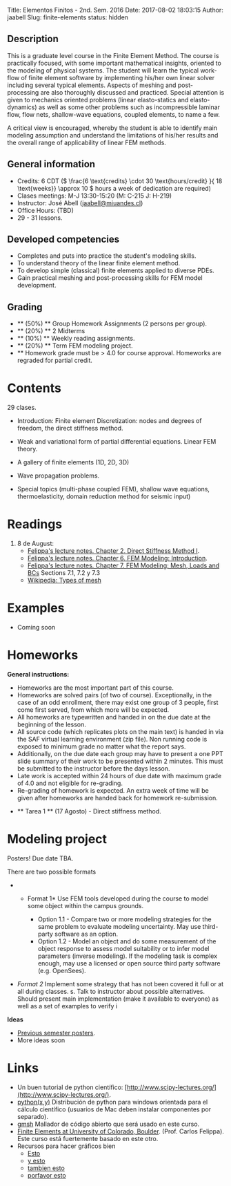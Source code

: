 Title: Elementos Finitos - 2nd. Sem. 2016
Date: 2017-08-02 18:03:15
Author: jaabell
Slug: finite-elements
status: hidden

## Description

This is a graduate level course in the Finite Element Method. The course is practically focused, with some important mathematical insights, oriented to the modeling of physical systems. The student will learn the typical work-flow of finite element software by implementing his/her own linear solver including several typical elements. Aspects of meshing and post-processing are also thoroughly discussed and practiced. Special attention is given to mechanics oriented problems (linear elasto-statics and elasto-dynamics) as well as some other problems such as incompressible laminar flow, flow nets, shallow-wave equations, coupled elements, to name a few. 

A critical view is encouraged, whereby the student is able to identify main modeling assumption and understand the limitations of his/her results and the overall range of applicability of linear FEM methods. 


## General information 

- Credits: 6 CDT ($ \frac{6 \text{credits} \cdot 30 \text{hours/credit} }{ 18 \text{weeks}} \\approx 10 $ hours a week of dedication are required)
- Clases meetings: M-J 13:30-15:20 (M: C-215 J: H-219)
- Instructor: José Abell (jaabell@miuandes.cl)
- Office Hours: (TBD)
- 29 - 31 lessons.

## Developed competencies

- Completes and puts into practice the student's modeling skills. 
- To understand theory of the linear finite element method. 
- To develop simple (classical) finite elements applied to diverse PDEs.
- Gain practical meshing and post-processing skills for FEM model development. 

## Grading

- ** (50%) ** Group Homework Assignments (2 persons per group).
- ** (20%) ** 2 Midterms
- ** (10%) ** Weekly reading assignments.
- ** (20%) ** Term FEM modeling project. 
- ** Homework grade must be > 4.0 for course approval. Homeworks are regraded for partial credit. 

<!-- 
Calendario 
============

<iframe src="https://calendar.google.com/calendar/embed?src=68hj1a9pjm988hq9avip7ggus0%40group.calendar.google.com&ctz=America/Santiago" style="border: 0" width="800" height="600" frameborder="0" scrolling="no"></iframe>

 -->

Contents
============

29 clases.

- Introduction: Finite element Discretization: nodes and degrees of freedom, the direct stiffness method.

- Weak and variational form of partial differential equations. Linear FEM theory. 

- A gallery of finite elements (1D, 2D, 3D)

- Wave propagation problems. 

- Special topics (multi-phase coupled FEM), shallow wave equations, thermoelasticity, domain reduction method for seismic input)


Readings
============

1. 8 de August:
    * [Felippa's lecture notes. Chapter 2. Direct Stiffness Method I](http://www.colorado.edu/engineering/CAS/courses.d/IFEM.d/IFEM.Ch02.d/IFEM.Ch02.pdf).
    * [Felippa's lecture notes. Chapter 6. FEM Modeling: Introduction](http://www.colorado.edu/engineering/CAS/courses.d/IFEM.d/IFEM.Ch06.d/IFEM.Ch06.pdf).
    * [Felippa's lecture notes. Chapter 7. FEM Modeling: Mesh, Loads and BCs](http://www.colorado.edu/engineering/CAS/courses.d/IFEM.d/IFEM.Ch07.d/IFEM.Ch07.pdf) Sections 7.1, 7.2 y 7.3
    * [Wikipedia: Types of mesh](https://en.wikipedia.org/wiki/Types_of_mesh)

<!-- 
1. 15 de Agosto:
    * [Libro de Felippa. Chapter 7. FEM Modeling: Mesh, Loads and BCs](http://www.colorado.edu/engineering/CAS/courses.d/IFEM.d/IFEM.Ch07.d/IFEM.Ch07.pdf) Secciones 7.4 en adelante. 

1. 22 de Agosto.
    * [Curso de FEM Avanzado de Felippa. Chapter 1: Introduction](http://www.colorado.edu/engineering/CAS/courses.d/AFEM.d/AFEM.Ch01.d/AFEM.Ch01.pdf) Capitulo introductorio de interés general. Fijarse especialmente en el ejemplo del final. 
    * [Curso de FEM Avanzado de Felippa. Chapter 6: Decomposition of Poisson Problems](http://www.colorado.edu/engineering/CAS/courses.d/AVMM.d/AVMM.Ch06.d/AVMM.Ch06.pdf) hasta seccion 6.4. 

1. <s>29 de Agosto.</s> 31 de Agosto
    * [Libro de Felippa. Chapter 11: Variational Formulation of Bar Element](http://www.colorado.edu/engineering/CAS/courses.d/IFEM.d/IFEM.Ch11.d/IFEM.Ch11.pdf)

1. 5 de Septiembre.
    * [Libro de Felippa. Chapter 12: Variational Formulation of Plane Beam Element.](http://www.colorado.edu/engineering/CAS/courses.d/IFEM.d/IFEM.Ch12.d/IFEM.Ch12.pdf)

1. 12 de Septiembre.
    * [Libro de Felippa. Chapter 14: The Plane Stress Problem](http://www.colorado.edu/engineering/CAS/courses.d/IFEM.d/IFEM.Ch14.d/IFEM.Ch14.pdf)

1. 26 de Septiembre
    * [Libro de Felippa. Chapter 16: The Iso'Parametric Representation](http://www.colorado.edu/engineering/CAS/courses.d/IFEM.d/IFEM.Ch16.d/IFEM.Ch16.pdf)
    * [Libro de Felippa. Chapter 18: Shape Function Magic](http://www.colorado.edu/engineering/CAS/courses.d/IFEM.d/IFEM.Ch18.d/IFEM.Ch18.pdf)

1. 3 de Octubre
    * [Curso de FEM Avanzado de Felippa. Kirchoff Plates: Field Equations](http://www.colorado.edu/engineering/CAS/courses.d/AFEM.d/AFEM.Ch20.d/AFEM.Ch20.pdf)

1. 24 de Octubre 
    * [Paper 1977: Método de Integración Numérica HHT - Hilber-Hughes-Taylor](https://www.dropbox.com/s/h8gch2n30jxergt/Hilber_et_al-1977-Earthquake_Engineering_%26_Structural_Dynamics.pdf?dl=0) Esta es una extensión del método de Newmark para mayor control del la disipación numérica. 

1. 4 de Noviembre
    * [Paper 2003: Método de descomposición de dominio - Bielak et. al](https://www.dropbox.com/s/14eikhimtgn9h82/Bielak%20et%20al.%20-%202003%20-%20Domain%20Reduction%20Method%20for%20Three--Dimensional%20Earthquake%20Modeling%20in%20Localized%20Regions.%20Part%20%7BI%7D%20Theory.pdf?dl=0) 
-->

Examples
============

- Coming soon

<!-- 
- Introduccion: Ejemplo sobre MRD con la funcion de la tarea 1. Ejemplo completo con solucion del
sistema y graficos. [ejemplo.py](https://www.dropbox.com/s/vt2cazdop2ioqm4/ejemplo.py?dl=0)
- Introducción. Hint para leer archivos *.msh* en python. 
[ejemplo_leer_archivo.py](https://www.dropbox.com/s/q00xvko2zeoa4lq/ejemplo_leer_archivo.py?dl=0)
- Graficando polinomios de Hermite en python. [hermite.py](https://www.dropbox.com/s/j3eqr09wnqz2osk/hermite.py?dl=0)
- Para graficar resultados en gmsh. [export_to_gmsh.py](https://www.dropbox.com/s/hytpc5btq8fvjhl/export_to_gmsh.py?dl=0)
- Ejemplo de uso de las funciones de export_to_gmsh.
    - [ejemplo_write.py](https://www.dropbox.com/s/py7xjug1jcvt28q/ejemplo_write.py?dl=0).
    - [viga.msh](https://www.dropbox.com/s/ipou1eqkq3i45lx/viga.msh?dl=0).
    - [Video tutorial](https://youtu.be/NYo4txhAmgI). 
- Comparacion metodo de Newmark y Metodo de Variables de Estado
    - [metodo_de_estado.py](https://www.dropbox.com/s/0mmkq0cnt1y3e18/metodo_de_estado.py?dl=0).
    - [ejemplo_dinamica.py](https://www.dropbox.com/s/kqhq7q19j6tex2i/ejemplo_dinamica.py?dl=0).
- Viga-columna 3D (cortesía de Nicole Andrea y Francisco Hillman) [viga_columna.py](https://www.dropbox.com/s/nj0bc2vfkujgji2/viga_columna_3d.py?dl=0).
 -->

Homeworks 
============


**General instructions:** 

* Homeworks are the most important part of this course. 
* Homeworks are solved pairs (of two of course). Exceptionally, in the case of an odd enrollment, there may exist one group of 3 people, first come first served, from which more will be expected. 
* All homeworks are typewritten and handed in on the due date at the beginning of the lesson. 
* All source code (which replicates plots on the main text) is handed in via the SAF virtual learning environment (zip file). Non running code is exposed to minimum grade no matter what the report says. 
* Additionally, on the due date each group may have to present a one PPT slide summary of their work to be presented within 2 minutes. This must be submitted to the instructor before the days lesson. 
* Late work is accepted within 24 hours of due date with maximum grade of 4.0 and not eligible for re-grading.
* Re-grading of homework is expected. An extra week of time will be given after homeworks are handed back for homework re-submission.

- ** Tarea 1 ** (17 Agosto) - Direct stiffness method. 

<!-- - ** Tarea 1 ** (17 Agosto)      - Método de rigidez directa. [[Enunciado](https://www.dropbox.com/s/vquzh1qhfhoz9a0/t1.pdf?dl=0)]
- ** Tarea 2 ** (31 Agosto)      - Teoría de Elementos Finitos y Más Método de Rigidez Directa. [[Enunciado](https://www.dropbox.com/s/bmonzrj9tyk6fgn/t2.pdf?dl=0)]
- ** Tarea 3 ** (14 Septiembre)  - Elementos Finitos 1D [[Enunciado](https://www.dropbox.com/s/1vidv6lzhr6ahby/t3.pdf?dl=0)] 
- ** Tarea 4 ** (12 Octubre)  - Elementos Finitos 2D [[Enunciado](https://www.dropbox.com/s/2cvpnxgvsqvmze1/t4.pdf?dl=0 )]
- ** Tarea 5 ** (2 Octubre)     - Propagación de Ondas [[Enunciado](https://www.dropbox.com/s/9zj8dj4x4olnmd0/t5.pdf?dl=0)]
- ** Tarea 6 ** (9 Noviembre)    - Problemas de fluidos   
 -->

Modeling project
============

Posters! Due date TBA.

There are two possible formats 

* * Format 1* Use FEM tools developed during the course to model some object within the campus grounds. 

    * Option 1.1 - Compare two or more modeling strategies for the same problem to evaluate modeling uncertainty. May use third-party software as an option.
    * Option 1.2 - Model an object and do some measurement of the object response to assess model suitability or to infer model parameters (inverse modeling). If the modeling task is complex enough, may use a licensed or open source third party software (e.g. OpenSees).

* *Format 2*  Implement some strategy that has not been covered it full or at all during classes. s. Talk to instructor about possible alternatives. Should present main implementation (make it available to everyone) as well as a set of examples to verify i


**Ideas**

 - [Previous semester posters](https://www.dropbox.com/sh/xklao0w07vh1fks/AADkFGeHOxXF7iwNRsNkraBda?dl=0). 
 - More ideas soon



Links
============

- Un buen tutorial de python científico: [http://www.scipy-lectures.org/](http://www.scipy-lectures.org/).
- [python(x,y)](https://python-xy.github.io/) Distribución de python para windows orientada para el cálculo científico (usuarios de Mac deben instalar componentes por separado). 
- [gmsh](http://gmsh.info/) Mallador de código abierto que será usado en este curso. 
- [Finite Elements at University of Colorado, Boulder](http://www.colorado.edu/engineering/CAS/courses.d/IFEM.d/Home.html).  (Prof. Carlos Felippa). Este curso está fuertemente basado en este otro. 
- Recursos para hacer gráficos bien
    - [Esto](http://flowingdata.com/2010/07/22/7-basic-rules-for-making-charts-and-graphs/)
    - [y esto](http://hackerspace.kinja.com/5-rules-for-making-graphs-1605706367)
    - [tambien esto](https://visage.co/peoples-charts-graphs-look-like-crap/)
    - [porfavor esto](http://fosslien.com/rules/)
